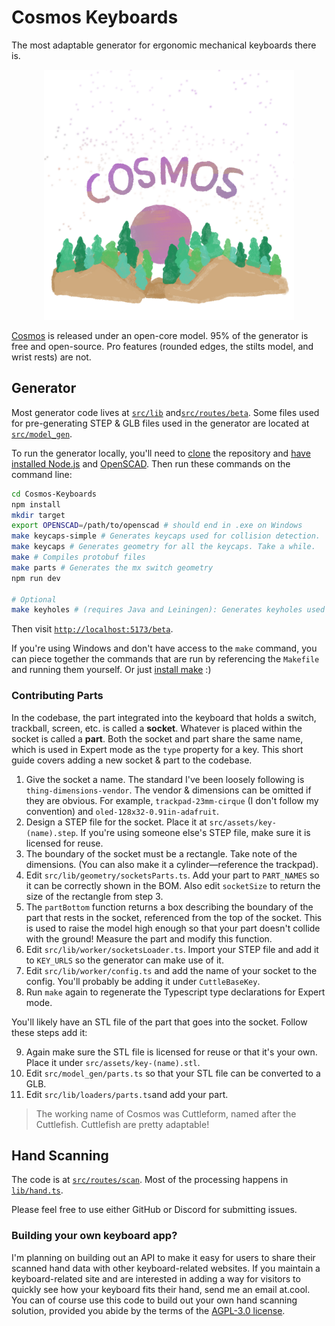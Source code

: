 # Cosmos Keyboards

The most adaptable generator for ergonomic mechanical keyboards there is.

<p align="center">
   <a href="https://ryanis.cool/cosmos"><img alt="Cosmos Logo" height="400px" src="static/keyboard2.png" /></a>
</p>

[Cosmos](https://ryanis.cool/cosmos) is released under an open-core model. 95% of the generator is free and open-source. Pro features (rounded edges, the stilts model, and wrist rests) are not.

## Generator

Most generator code lives at [`src/lib`] and[`src/routes/beta`]. Some files used for pre-generating STEP & GLB files used in the generator are located at [`src/model_gen`].

[`src/lib`]: https://github.com/rianadon/Cosmos-Keyboards/tree/main/src/lib
[`src/routes/beta`]: https://github.com/rianadon/Cosmos-Keyboards/tree/main/src/routes/beta
[`src/model_gen`]: https://github.com/rianadon/Cosmos-Keyboards/tree/main/src/model_gen

To run the generator locally, you'll need to [clone] the repository and [have installed Node.js][nodejs] and [OpenSCAD]. Then run these commands on the command line:

[clone]: https://docs.github.com/en/repositories/creating-and-managing-repositories/cloning-a-repository
[nodejs]: https://nodejs.org/en/learn/getting-started/how-to-install-nodejs
[OpenSCAD]: https://openscad.org/downloads.html

```bash
cd Cosmos-Keyboards
npm install
mkdir target
export OPENSCAD=/path/to/openscad # should end in .exe on Windows
make keycaps-simple # Generates keycaps used for collision detection.
make keycaps # Generates geometry for all the keycaps. Take a while.
make # Compiles protobuf files
make parts # Generates the mx switch geometry
npm run dev

# Optional
make keyholes # (requires Java and Leiningen): Generates keyholes used in the Dactyl generator
```

Then visit [`http://localhost:5173/beta`](http://localhost:5173/beta).

If you're using Windows and don't have access to the `make` command, you can piece together the commands that are run by referencing the `Makefile` and running them yourself. Or just [install make](https://stackoverflow.com/a/73862277) :)

### Contributing Parts

In the codebase, the part integrated into the keyboard that holds a switch, trackball, screen, etc. is called a **socket**. Whatever is placed within the socket is called a **part**. Both the socket and part share the same name, which is used in Expert mode as the `type` property for a key. This short guide covers adding a new socket & part to the codebase.

1. Give the socket a name. The standard I've been loosely following is `thing-dimensions-vendor`. The vendor & dimensions can be omitted if they are obvious. For example, `trackpad-23mm-cirque` (I don't follow my convention) and `oled-128x32-0.91in-adafruit`.
2. Design a STEP file for the socket. Place it at `src/assets/key-(name).step`. If you're using someone else's STEP file, make sure it is licensed for reuse.
3. The boundary of the socket must be a rectangle. Take note of the dimensions. (You can also make it a cylinder—reference the trackpad).
4. Edit `src/lib/geometry/socketsParts.ts`. Add your part to `PART_NAMES` so it can be correctly shown in the BOM. Also edit `socketSize` to return the size of the rectangle from step 3.
5. The `partBottom` function returns a box describing the boundary of the part that rests in the socket, referenced from the top of the socket. This is used to raise the model high enough so that your part doesn't collide with the ground! Measure the part and modify this function.
6. Edit `src/lib/worker/socketsLoader.ts`. Import your STEP file and add it to `KEY_URLS` so the generator can make use of it.
7. Edit `src/lib/worker/config.ts` and add the name of your socket to the config. You'll probably be adding it under `CuttleBaseKey`.
8. Run `make` again to regenerate the Typescript type declarations for Expert mode.

You'll likely have an STL file of the part that goes into the socket. Follow these steps add it:

9. Again make sure the STL file is licensed for reuse or that it's your own. Place it under `src/assets/key-(name).stl`.
10. Edit `src/model_gen/parts.ts` so that your STL file can be converted to a GLB.
11. Edit `src/lib/loaders/parts.ts`and add your part.

> The working name of Cosmos was Cuttleform, named after the Cuttlefish. Cuttlefish are pretty adaptable!

## Hand Scanning

The code is at [`src/routes/scan`](https://github.com/rianadon/Cosmos-Keyboards/tree/main/src/routes/scan). Most of the processing happens in [`lib/hand.ts`](https://github.com/rianadon/Cosmos-Keyboards/tree/main/src/routes/scan/lib/hand.ts).

Please feel free to use either GitHub or Discord for submitting issues.

### Building your own keyboard app?

I'm planning on building out an API to make it easy for users to share their scanned hand data with other keyboard-related websites. If you maintain a keyboard-related site and are interested in adding a way for visitors to quickly see how your keyboard fits their hand, send me an email at.cool. You can of course use this code to build out your own hand scanning solution, provided you abide by the terms of the [AGPL-3.0 license](https://github.com/rianadon/Cosmos-Keyboards/blob/main/LICENSE).
